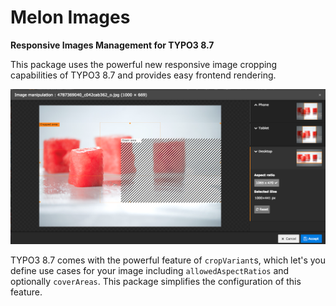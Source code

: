# Melon Images
**Responsive Images Management for TYPO3 8.7**

This package uses the powerful new responsive image cropping capabilities of TYPO3 8.7 and provides easy frontend rendering.

![Image Cropping](doc/image-cropping.png?raw=true "Image Cropping")

TYPO3 8.7 comes with the powerful feature of `cropVariant`s, which let's you define use cases for your image including `allowedAspectRatios` and optionally `coverAreas`.
This package simplifies the configuration of this feature.
